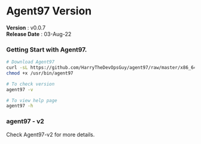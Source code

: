 # Agent97 Version
 **Version**        : v0.0.7 <br>
 **Release Date**   : 03-Aug-22 <br>

### Getting Start with Agent97.
```bash
# Download Agent97
curl -sL https://github.com/HarryTheDevOpsGuy/agent97/raw/master/x86_64/agent97 -o /usr/bin/agent97
chmod +x /usr/bin/agent97

# To check version
agent97 -v

# To view help page
agent97 -h
```

### agent97 - v2
Check Agent97-v2 for more details. 
